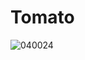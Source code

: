 # Tomato
![040024](https://user-images.githubusercontent.com/50277379/139856123-ee3e83e0-1334-4d62-8cc2-7d73ea30a33e.jpg)
